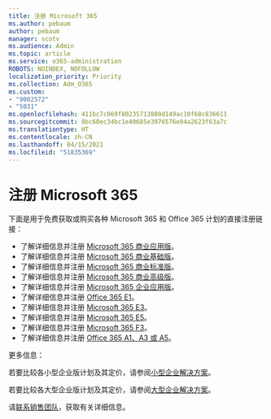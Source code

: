 ```yaml
---
title: 注册 Microsoft 365
ms.author: pebaum
author: pebaum
manager: scotv
ms.audience: Admin
ms.topic: article
ms.service: o365-administration
ROBOTS: NOINDEX, NOFOLLOW
localization_priority: Priority
ms.collection: Adm_O365
ms.custom:
- "9002572"
- "5031"
ms.openlocfilehash: 411bc7c069f80235713880d149ac10f68c836611
ms.sourcegitcommit: 8bc60ec34bc1e40685e3976576e04a2623f63a7c
ms.translationtype: HT
ms.contentlocale: zh-CN
ms.lasthandoff: 04/15/2021
ms.locfileid: "51835369"
---
```

# <a name="sign-up-for-microsoft-365"></a>注册 Microsoft 365

下面是用于免费获取或购买各种 Microsoft 365 和 Office 365 计划的直接注册链接：

- 了解详细信息并注册 [Microsoft 365 商业应用版](https://products.office.com/business/office-365-business?activetab=pivot%3aoverviewtab)。
- 了解详细信息并注册 [Microsoft 365 商业基础版](https://products.office.com/business/office-365-business-essentials?activetab=pivot%3aoverviewtab)。
- 了解详细信息并注册 [Microsoft 365 商业标准版](https://products.office.com/business/office-365-business-premium?activetab=pivot%3aoverviewtab)。
- 了解详细信息并注册 [Microsoft 365 商业高级版](https://www.microsoft.com/microsoft-365/business/microsoft-365-business?activetab=pivot%3aoverviewtab)。
- 了解详细信息并注册 [Microsoft 365 企业应用版](https://products.office.com/business/office-365-proplus-product?activetab=pivot%3aoverviewtab)。
- 了解详细信息并注册 [Office 365 E1](https://www.microsoft.com/microsoft-365/business/office-365-enterprise-e1-business-software?activetab=pivot:overviewtab)。
- 了解详细信息并注册 [Microsoft 365 E3](https://www.microsoft.com/microsoft-365/enterprise-e3-business-software)。
- 了解详细信息并注册 [Microsoft 365 E5](https://www.microsoft.com/microsoft-365/enterprise-e5-business-software?activetab=pivot%3aoverviewtab)。
- 了解详细信息并注册 [Microsoft 365 F3](https://www.microsoft.com/microsoft-365/microsoft-365-enterprise-f3?activetab=pivot%3aoverviewtab)。
- 了解详细信息并注册 [Office 365 A1、A3 或 A5](https://www.microsoft.com/microsoft-365/academic/compare-office-365-education-plans?activetab=tab:primaryr1)。

更多信息：

若要比较各小型企业版计划及其定价，请参阅[小型企业解决方案](https://products.office.com/business/small-business-solutions#office-ContentAreaHeadingTemplate-1cuvapm)。

若要比较各大型企业版计划及其定价，请参阅[大型企业解决方案](https://www.microsoft.com/microsoft-365/business/compare-more-office-365-for-business-plans)。

请[联系销售团队](https://go.microsoft.com/fwlink/?linkid=2127718)，获取有关详细信息。
